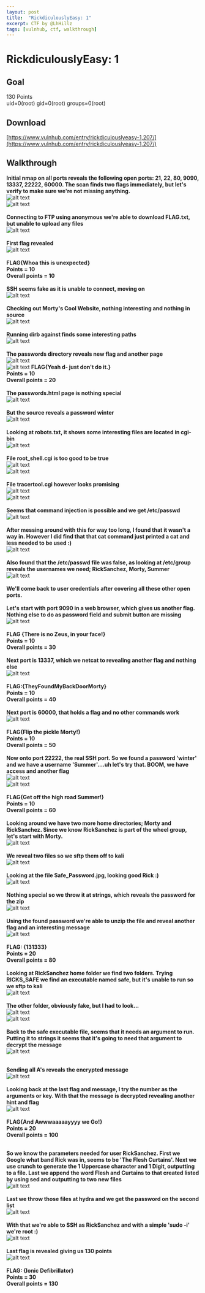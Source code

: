 ```yaml
---
layout: post
title:  "RickdiculouslyEasy: 1"
excerpt: CTF by @LhHillz
tags: [vulnhub, ctf, walkthrough]
---
```


# RickdiculouslyEasy: 1

## Goal 
130 Points<br>
uid=0(root) gid=0(root) groups=0(root)

## Download 
[https://www.vulnhub.com/entry/rickdiculouslyeasy-1,207/](https://www.vulnhub.com/entry/rickdiculouslyeasy-1,207/)

## Walkthrough 
**Initial nmap on all ports reveals the following open ports: 21, 22, 80, 9090, 13337, 22222, 60000.  The scan finds two flags immediately, but let's verify to make sure we're not missing anything.**
<br>![alt text](../vulnhub/RickdiculouslyEasy_1/rick_nmap1-000.png)
<br>![alt text](../vulnhub/RickdiculouslyEasy_1/rick_nmap2-000.png)
<br><br>
**Connecting to FTP using anonymous we're able to download FLAG.txt, but unable to upload any files**
<br>![alt text](../vulnhub/RickdiculouslyEasy_1/rick_ftp-001.png)
<br><br>
**First flag revealed**
<br>![alt text](../vulnhub/RickdiculouslyEasy_1/rick_flag1-002.png)
<br><br>
**FLAG{Whoa this is unexpected}**<br>
**Points = 10**<br>
**Overall points = 10**<br><br>
**SSH seems fake as it is unable to connect, moving on**
<br>![alt text](../vulnhub/RickdiculouslyEasy_1/rick_ssh-003.png)
<br><br>
**Checking out Morty's Cool Website, nothing interesting and nothing in source**
<br>![alt text](../vulnhub/RickdiculouslyEasy_1/rick_web-004.png)
<br><br>
**Running dirb against finds some interesting paths**
<br>![alt text](../vulnhub/RickdiculouslyEasy_1/rick_dirb-005.png)
<br><br>
**The passwords directory reveals new flag and another page**
<br>![alt text](../vulnhub/RickdiculouslyEasy_1/rick_web-006.png)
<br>![alt text](../vulnhub/RickdiculouslyEasy_1/rick_flag2-007.png)
**FLAG{Yeah d- just don't do it.}**<br>
**Points = 10**<br>
**Overall points = 20**<br><br>
**The passwords.html page is nothing special**
<br>![alt text](../vulnhub/RickdiculouslyEasy_1/rick_web-008.png)
<br><br>
**But the source reveals a password winter**
<br>![alt text](../vulnhub/RickdiculouslyEasy_1/rick_web-009.png)
<br><br>
**Looking at robots.txt, it shows some interesting files are located in cgi-bin**
<br>![alt text](../vulnhub/RickdiculouslyEasy_1/rick_web-010.png)
<br><br>
**File root_shell.cgi is too good to be true**
<br>![alt text](../vulnhub/RickdiculouslyEasy_1/rick_web-011.png)
<br>![alt text](../vulnhub/RickdiculouslyEasy_1/rick_web-012.png)
<br><br>
**File tracertool.cgi however looks promising** 
<br>![alt text](../vulnhub/RickdiculouslyEasy_1/rick_tracer-013.png)
<br>![alt text](../vulnhub/RickdiculouslyEasy_1/rick_tracer2-014.png)
<br><br>
**Seems that command injection is possible and we get /etc/passwd**
<br>![alt text](../vulnhub/RickdiculouslyEasy_1/rick_cmdinj-015.png)
<br><br>
**After messing around with this for way too long, I found that it wasn't a way in. However I did find that that cat command just printed a cat and less needed to be used :)**
<br>![alt text](../vulnhub/RickdiculouslyEasy_1/rick_web-016.png)
<br><br>
**Also found that the /etc/passwd file was false, as looking at /etc/group reveals the usernames we need; RickSanchez, Morty, Summer**
<br>![alt text](../vulnhub/RickdiculouslyEasy_1/rick_webgroup-017.png)
<br><br>
**We'll come back to user credentials after covering all these other open ports.**
<br><br>
**Let's start with port 9090 in a web browser, which gives us another flag.  Nothing else to do as password field and submit button are missing**
<br>![alt text](../vulnhub/RickdiculouslyEasy_1/rick_flag3-018.png)
<br><br>
**FLAG {There is no Zeus, in your face!}**<br>
**Points = 10**<br>
**Overall points = 30**<br><br>
**Next port is 13337, which we netcat to revealing another flag and nothing else**
<br>![alt text](../vulnhub/RickdiculouslyEasy_1/rick_flag4-019.png)
<br><br>
**FLAG:{TheyFoundMyBackDoorMorty}**<br>
**Points = 10**<br>
**Overall points = 40**<br><br>
**Next port is 60000, that holds a flag and no other commands work**
<br>![alt text](../vulnhub/RickdiculouslyEasy_1/rick_flag5-020.png)
<br><br>
**FLAG{Flip the pickle Morty!}**<br>
**Points = 10**<br>
**Overall points = 50**<br><br>
**Now onto port 22222, the real SSH port.  So we found a password 'winter' and we have a username 'Summer'....uh let's try that. BOOM, we have access and another flag**
<br>![alt text](../vulnhub/RickdiculouslyEasy_1/rick_ssh-021.png)
<br>![alt text](../vulnhub/RickdiculouslyEasy_1/rick_flag6-022.png)
<br><br>
**FLAG{Get off the high road Summer!}**<br>
**Points = 10**<br>
**Overall points = 60**<br><br>
**Looking around we have two more home directories; Morty and RickSanchez. Since we know RickSanchez is part of the wheel group, let's start with Morty.**
<br>![alt text](../vulnhub/RickdiculouslyEasy_1/rick_home-023.png)
<br><br>
**We reveal two files so we sftp them off to kali**
<br>![alt text](../vulnhub/RickdiculouslyEasy_1/rick_sftp-024.png)
<br><br>
**Looking at the file Safe_Password.jpg, looking good Rick :)**
<br>![alt text](../vulnhub/RickdiculouslyEasy_1/rick_pic-025.png)
<br><br>
**Nothing special so we throw it at strings, which reveals the password for the zip**
<br>![alt text](../vulnhub/RickdiculouslyEasy_1/rick_safepass-026.png)
<br><br>
**Using the found password we're able to unzip the file and reveal another flag and an interesting message**
<br>![alt text](../vulnhub/RickdiculouslyEasy_1/rick_flag7-027.png)
<br><br>
**FLAG: {131333}**<br>
**Points = 20**<br>
**Overall points = 80**<br><br>
**Looking at RickSanchez home folder we find two folders.  Trying RICKS_SAFE we find an executable named safe, but it's unable to run so we sftp to kali**
<br>![alt text](../vulnhub/RickdiculouslyEasy_1/rick_safe1-029.png)
<br><br>
**The other folder, obviously fake, but I had to look...**
<br>![alt text](../vulnhub/RickdiculouslyEasy_1/rick_notflag1-028.png)
<br>![alt text](../vulnhub/RickdiculouslyEasy_1/rick_notflag-028.png)
<br><br>
**Back to the safe executable file, seems that it needs an argument to run.  Putting it to strings it seems that it's going to need that argument to decrypt the message**
<br>![alt text](../vulnhub/RickdiculouslyEasy_1/rick_safearg-030.png)
<br><br>

**Sending all A's reveals the encrypted message**
<br>![alt text](../vulnhub/RickdiculouslyEasy_1/rick_decrypt-031.png)
<br><br>
**Looking back at the last flag and message, I try the number as the arguments or key.  With that the message is decrypted revealing another hint and flag**
<br>![alt text](../vulnhub/RickdiculouslyEasy_1/rick_flag7-032.png)
<br><br>
**FLAG{And Awwwaaaaayyyy we Go!}**<br>
**Points = 20**<br>
**Overall points = 100**<br><br> 

**So we know the parameters needed for user RickSanchez.  First we Google what band Rick was in, seems to be 'The Flesh Curtains'.  Next we use crunch to generate the 1 Uppercase character and 1 Digit, outputting to a file.  Last we append the word Flesh and Curtains to that created listed by using sed and outputting to two new files**
<br>![alt text](../vulnhub/RickdiculouslyEasy_1/rick_crunchsed-032.png)
<br><br>
**Last we throw those files at hydra and we get the password on the second list**
<br>![alt text](../vulnhub/RickdiculouslyEasy_1/rick_hydra-034.png)
<br><br>
**With that we're able to SSH as RickSanchez and with a simple 'sudo -i' we're root :)**
<br>![alt text](../vulnhub/RickdiculouslyEasy_1/rick_root-035.png)
<br><br>
**Last flag is revealed giving us 130 points**
<br>![alt text](../vulnhub/RickdiculouslyEasy_1/rick_flag8-036.png)
<br><br>
**FLAG: {Ionic Defibrillator}**<br>
**Points = 30**<br>
**Overall points = 130**
